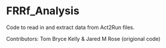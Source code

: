 # FRRf_Analysis
Code to read in and extract data from Act2Run files. 

Contributors: Tom Bryce Kelly & Jared M Rose (origional code)
